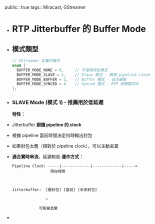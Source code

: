 public:: true
tags:: Miracast, GStreamer

- # RTP Jitterbuffer 的 Buffer Mode
- ## 模式類型
  ```cpp
  // GStreamer 定義的模式
  enum {
    BUFFER_MODE_NONE = 0,     // 不使用特定模式
    BUFFER_MODE_SLAVE = 1,    // Slave 模式 - 跟隨 pipeline clock
    BUFFER_MODE_BUFFER = 2,   // Buffer 模式 - 自主緩衝
    BUFFER_MODE_SYNCED = 4    // Synced 模式 - RTP 時間戳同步
  };
  ```
- ### SLAVE Mode (模式 1) - 推薦用於低延遲
  
  **特性：**
- Jitterbuffer **跟隨 pipeline 的 clock**
- 根據 pipeline 當前時間決定何時輸出封包
- 如果封包太舊（相對於 pipeline clock），可以主動丟棄
- **適合實時串流**，延遲較低
  **運作方式：**
  
  ```
  Pipeline Clock: -----|-------------|-------------|----->
                   現在時間
  
             
  
  Jitterbuffer:  [舊封包] [當前] [未來封包]
  
                 ↓
  
              可能被丟棄
  
  ```
-
